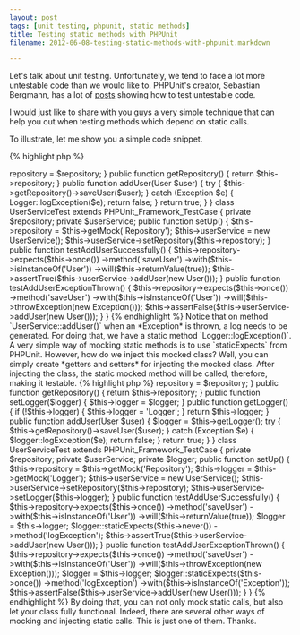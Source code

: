```yaml
---
layout: post
tags: [unit testing, phpunit, static methods]
title: Testing static methods with PHPUnit
filename: 2012-06-08-testing-static-methods-with-phpunit.markdown

---
```


Let's talk about unit testing. Unfortunately, we tend to face a lot more untestable code than we would like to.
PHPUnit's creator, Sebastian Bergmann, has a lot of [posts](http://sebastian-bergmann.de/archives/883-Stubbing-and-Mocking-Static-Methods.html) showing how to test untestable code.

I would just like to share with you guys a very simple technique that can help you out when testing methods which depend on static calls.

To illustrate, let me show you a simple code snippet.

{% highlight php %}
<?php
 
class Repository
{
    public function saveUser() {}
}
 
class User {}
 
class Logger
{
    public static function logException() {}
}
 
class UserService
{
    protected $repository;
 
    public function setRepository(Repository $repository)
    {
        $this->repository = $repository;
    }
 
    public function getRepository()
    {
        return $this->repository;
    }
 
    public function addUser(User $user)
    {
        try {
            $this->getRepository()->saveUser($user);
        } catch (Exception $e) {
            Logger::logException($e);
            return false;
        }
 
        return true;
    }
}
 
class UserServiceTest extends PHPUnit_Framework_TestCase
{
    private $repository;
    private $userService;
 
    public function setUp()
    {
        $this->repository = $this->getMock('Repository');
        $this->userService = new UserService();
 
        $this->userService->setRepository($this->repository);
    }
 
    public function testAddUserSuccessfully()
    {
        $this->repository->expects($this->once())
            ->method('saveUser')
            ->with($this->isInstanceOf('User'))
            ->will($this->returnValue(true));
 
        $this->assertTrue($this->userService->addUser(new User()));
    }
 
    public function testAddUserExceptionThrown()
    {
        $this->repository->expects($this->once())
            ->method('saveUser')
            ->with($this->isInstanceOf('User'))
            ->will($this->throwException(new Exception()));
 
        $this->assertFalse($this->userService->addUser(new User()));
    }
}
{% endhighlight %}

Notice that on method `UserService::addUser()` when an *Exception* is thrown, a log needs to be generated. For doing that, we have a static method `Logger::logException()`.

A very simple way of mocking static methods is to use `staticExpects` from PHPUnit. However, how do we inject this mocked class?
Well, you can simply create *getters and setters* for injecting the mocked class. After injecting the class, the static mocked method will be called, therefore, making it testable.

{% highlight php %}
<?php
 
class Repository
{
    public function saveUser() {}
}
 
class User {}
 
class Logger
{
    public static function logException() {}
}
 
class UserService
{
    protected $repository;
    protected $logger;
 
    public function setRepository(Repository $repository)
    {
        $this->repository = $repository;
    }
 
    public function getRepository()
    {
        return $this->repository;
    }
 
    public function setLogger($logger)
    {
        $this->logger = $logger;
    }
 
    public function getLogger()
    {
        if (!$this->logger) {
            $this->logger = 'Logger';
        }
 
        return $this->logger;
    }
 
    public function addUser(User $user)
    {
        $logger = $this->getLogger();
 
        try {
            $this->getRepository()->saveUser($user);
        } catch (Exception $e) {
            $logger::logException($e);
            return false;
        }
 
        return true;
    }
}
 
class UserServiceTest extends PHPUnit_Framework_TestCase
{
    private $repository;
    private $userService;
    private $logger;
 
    public function setUp()
    {
        $this->repository = $this->getMock('Repository');
        $this->logger = $this->getMock('Logger');
        $this->userService = new UserService();
 
        $this->userService->setRepository($this->repository);
        $this->userService->setLogger($this->logger);
    }
 
    public function testAddUserSuccessfully()
    {
        $this->repository->expects($this->once())
            ->method('saveUser')
            ->with($this->isInstanceOf('User'))
            ->will($this->returnValue(true));
 
        $logger = $this->logger;
        $logger::staticExpects($this->never())
            ->method('logException');
 
        $this->assertTrue($this->userService->addUser(new User()));
    }
 
    public function testAddUserExceptionThrown()
    {
        $this->repository->expects($this->once())
            ->method('saveUser')
            ->with($this->isInstanceOf('User'))
            ->will($this->throwException(new Exception()));
 
        $logger = $this->logger;
        $logger::staticExpects($this->once())
            ->method('logException')
            ->with($this->isInstanceOf('Exception'));
 
        $this->assertFalse($this->userService->addUser(new User()));
    }
}
{% endhighlight %}

By doing that, you can not only mock static calls, but also let your class fully functional.
Indeed, there are several other ways of mocking and injecting static calls. This is just one of them.
Thanks.
